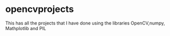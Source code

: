 # opencvprojects
This has all the projects that I have done using the libraries OpenCV,numpy, Mathplotlib and PIL
